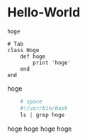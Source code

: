 # Hello-World


`hoge`

    # Tab
    class Hoge
        def hoge
            print 'hoge'
        end
    end
hoge



```python
    # space
    #!/usr/bin/bash
    ls | grep hoge
```


  hoge
    hoge
  hoge
hoge  



  
